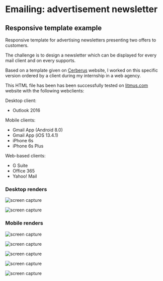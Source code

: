 # Emailing: advertisement newsletter

## Responsive template example
Responsive template for advertising newsletters presenting two offers to customers.

The challenge is to design a newsletter which can be displayed for every mail client and on every supports. 

Based on a template given on [Cerberus](https://tedgoas.github.io/Cerberus/) website, I worked on this specific version ordered by a client during my internship in a web agency.

This HTML file has been has been successfully tested on [litmus.com](https://litmus.com/) website with the following webclients:

Desktop client:
- Outlook 2016

Mobile clients:
- Gmail App (Android 8.0)
- Gmail App (iOS 13.4.1)
- iPhone 6s
- iPhone 6s Plus

Web-based clients:
- G Suite
- Office 365
- Yahoo! Mail


### Desktop renders

![screen capture](https://github.com/0reldev/emailing-2-offers/blob/dev/screen-captures/desktop-1.png)

![screen capture](https://github.com/0reldev/emailing-2-offers/blob/dev/screen-captures/desktop-2.png)


### Mobile renders

![screen capture](https://github.com/0reldev/emailing-2-offers/blob/dev/screen-captures/mobile-1.png)

![screen capture](https://github.com/0reldev/emailing-2-offers/blob/dev/screen-captures/mobile-2.png)

![screen capture](https://github.com/0reldev/emailing-2-offers/blob/dev/screen-captures/mobile-3.png)

![screen capture](https://github.com/0reldev/emailing-2-offers/blob/dev/screen-captures/mobile-4.png)

![screen capture](https://github.com/0reldev/emailing-2-offers/blob/dev/screen-captures/mobile-5.png)
